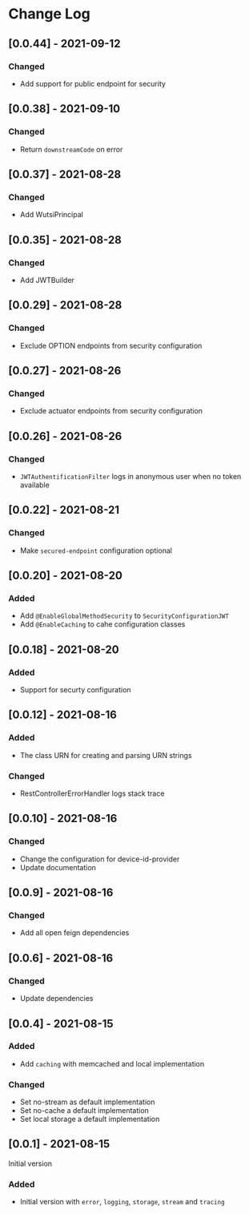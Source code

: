 # Change Log

## [0.0.44] - 2021-09-12
### Changed
- Add support for public endpoint for security

## [0.0.38] - 2021-09-10
### Changed
- Return `downstreamCode` on error

## [0.0.37] - 2021-08-28
### Changed
- Add WutsiPrincipal

## [0.0.35] - 2021-08-28
### Changed
- Add JWTBuilder

## [0.0.29] - 2021-08-28
### Changed
- Exclude OPTION endpoints from security configuration

## [0.0.27] - 2021-08-26
### Changed
- Exclude actuator endpoints from security configuration

## [0.0.26] - 2021-08-26
### Changed
- `JWTAuthentificationFilter` logs in anonymous user when no token available

## [0.0.22] - 2021-08-21
### Changed
- Make `secured-endpoint` configuration optional

## [0.0.20] - 2021-08-20
### Added
- Add `@EnableGlobalMethodSecurity` to `SecurityConfigurationJWT`
- Add `@EnableCaching` to cahe configuration classes

## [0.0.18] - 2021-08-20
### Added
- Support for securty configuration

## [0.0.12] - 2021-08-16
### Added
- The class URN for creating and parsing URN strings
### Changed
- RestControllerErrorHandler logs stack trace

## [0.0.10] - 2021-08-16
### Changed
- Change the configuration for device-id-provider
- Update documentation

## [0.0.9] - 2021-08-16
### Changed
- Add all open feign dependencies

## [0.0.6] - 2021-08-16
### Changed
- Update dependencies

## [0.0.4] - 2021-08-15
### Added
- Add `caching` with memcached and local implementation

### Changed
- Set no-stream as default implementation
- Set no-cache a default implementation
- Set local storage a default implementation

## [0.0.1] - 2021-08-15
Initial version
### Added
- Initial version with `error`, `logging`, `storage`, `stream` and `tracing`

